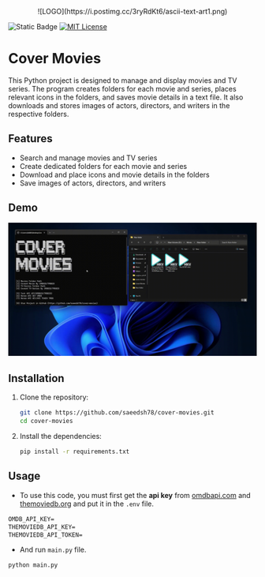 <p align="center">
   ![LOGO](https://i.postimg.cc/3ryRdKt6/ascii-text-art1.png)
</p>

![Static Badge](https://img.shields.io/badge/python-3.6%7C3.7%7C3.8%7C3.9%7C3.10%7C3.11%7C3.12-blue)
[![MIT License](https://img.shields.io/badge/License-MIT-green.svg)](https://choosealicense.com/licenses/mit/)


# Cover Movies

This Python project is designed to manage and display movies and TV series. The program creates folders for each movie and series, places relevant icons in the folders, and saves movie details in a text file. It also downloads and stores images of actors, directors, and writers in the respective folders.
## Features

- Search and manage movies and TV series
- Create dedicated folders for each movie and series
- Download and place icons and movie details in the folders
- Save images of actors, directors, and writers


## Demo

![Alt text](./sample/demo.gif)


## Installation

1. Clone the repository:
   ```bash
   git clone https://github.com/saeedsh78/cover-movies.git
   cd cover-movies
   ```
2. Install the dependencies:
    ```bash
    pip install -r requirements.txt
    ```

## Usage
- To use this code, you must first get the **api key** from [omdbapi.com](https://www.omdbapi.com/) and [themoviedb.org](https://www.themoviedb.org/) and put it in the `.env` file.
```env
OMDB_API_KEY=
THEMOVIEDB_API_KEY=
THEMOVIEDB_API_TOKEN=
```
- And run `main.py` file.
```python
python main.py
```

